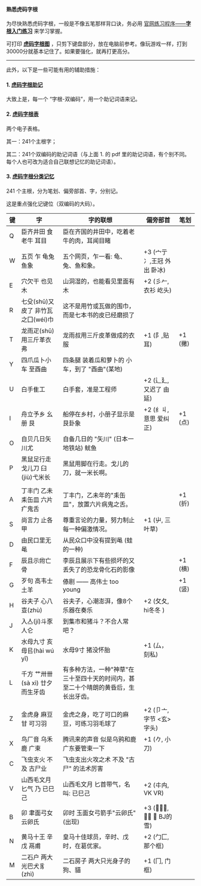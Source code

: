 #### 熟悉虎码字根

为尽快熟悉虎码字根，一般是不像五笔那样背口诀，务必用 [官网练习程序——**字根入门练习**](https://tiger-code.com/practice) 来学习掌握。

可打印 [**虎码字根图**](https://github.com/impishian/input_method/blob/main/%E8%99%8E%E7%A0%81/%E8%99%8E%E7%A0%81%E5%AD%97%E6%A0%B9%E5%9B%BE.jpg) ，只剪下键盘部分，放在电脑前参考。像玩游戏一样，打到30000分就基本记住了。如果要强化，就再打更高分。

----

此外，以下是一些可能有用的辅助措施：

#### 1. [虎码字根助记](https://github.com/impishian/input_method/blob/main/%E8%99%8E%E7%A0%81/%E8%99%8E%E7%A0%81%E5%AD%97%E6%A0%B9%E5%8A%A9%E8%AE%B0.pdf)

大致上是，每一个 “字根-双编码”，用一个助记词语来记。

#### 2. [虎码字根表](https://github.com/impishian/input_method/blob/main/%E8%99%8E%E7%A0%81/%E8%99%8E%E7%A0%81%E5%AD%97%E6%A0%B9%E8%A1%A8.pdf)

两个电子表格。 

其一：241个主根字；

其二：241个双编码的助记词语（与上面 1. 的 pdf 里的助记词语，有个别不同。 每个人也可改为适合自己联想记忆的助记词语）。

#### 3. [虎码字根分类记忆](https://github.com/impishian/input_method/blob/main/%E8%99%8E%E7%A0%81/%E8%99%8E%E7%A0%81%E5%AD%97%E6%A0%B9%E5%88%86%E7%B1%BB%E8%AE%B0%E5%BF%86.pdf)

241 个主根，分为笔划、偏旁部首、字，分别记。

这是重点强化记键位（双编码的大码）。

|  键   | 字 | 字的联想 | 偏旁部首 | 笔划 |
|-------|----------|--------|--------|--------|
| Q | 臣齐井田 食老牛 耳目   |  臣在齐国的井田中，吃着老牛的肉，耳闻目睹  |        |
| W | 五页 乍 龟兔鱼象       |  五个网页，乍一看: 龟、兔、鱼和象。   |+3 (宀亍冫,王冠 外出 卧冰) |
| E | 穴欠干 也见木         |  山洞湿的，也能看见里面有木      | +2 (彡𠂉,衣衫 屹头)|
| R | 七殳(shū)又皮了 非竹瓦之囗(wéi)巾 | 这不是用竹或瓦做的围巾，而是七本书的皮已经磨损了 |
| T | 龙雨疋(shū) 用三斤革衣弗  |  龙雨叔用三斤皮革做成的衣服    | +1 (阝,贴耳)    |    +1 (撇)
| Y | 四爪瓜卜小车 至酉曲 | 四条腿 装着瓜和萝卜的 小车，到了 "酉曲"(某地) |
| U | 白手隹工          | 白手套，准是工程师           |+2 (辶廴,又迟了 由延) |
| I | 舟立予乡 幺册 艮   | 船停在乡村，小册子显示是艮卦象    |+2 (纟丩, 意思 爱纠正)     |   +1 (点)
| O | 自贝几日矢川尤   | 自备几日的 "矢川" (日本一地铁站) 鱿鱼 |
| P | 黑鼠足行走 戈儿刀 臼(jiù)弋米长 | 黑鼠用脚在行走。戈儿的刀，就一米长啊。  |
| |  | |
| A | 丁丰门 乙未耒缶皿 六片疒鬼舌  | 丁丰门，乙未年的"耒缶皿"，放置六片病鬼之舌。  |        |  +1 (折)
| S | 尚言力 止各甲       |  尊重言论的力量，努力制止每一种偏激情况。   | +1 (屮, 三叶草) |
| D | 由民口里无黾 | 从民众口中没有提到黾 (蛙的一种) |
| F | 辰且示㡀亡骨     |  李辰且展示下有些损坏的又丢失了的恐龙骨化石的影像   |        |   +1 (横)
| G | 歹句 高韦士土羊   | 傣剧 —— 高伟士 too young        |        |  +1 (竖)
| H | 谷夫子 心八壴(zhù)   |  谷夫子，心潮澎湃，像8个乐器在奏乐     | +2 (攵夂, hi冬冬 ) |
| J | 入亼(jí)斗豕 人仑 | 到集市和猪斗？不合人常吧？  |
| K | 水母九寸 亥毋㠯(hài wú yǐ)   |  水母9寸 猪没怀胎 | +1 (厶，刻私) |
| L | 千方 艹卅卌(sà xì) 廿夕而生牙齿 | 有多种方法，一种"神草"在三十至四十天的时间内，甚至二十个晴朗的黄昏后，生长出牙齿。  |
| |  |   |
| Z | 金虎身 麻豆甘 可习羽   |  金虎之身，吃了可口的麻豆，可练习羽毛球了    | +2 (卩亠, 字节 <玄>字头) |
| X | 鸟厂音 乌禾鹿 广束    |  腾讯来的声音 似是乌鸦和鹿 广东要管束一下   | +1 (𠂊, 小刀) |
| C | 飞虫支火 不及 古尸业 |  飞虫支出火攻之术 不及 "古尸" 的法术厉害  |
| V | 山西毛文月 匕气 乃 已巳己  |  山西毛文月 匕首带气，名叫: 已巳己  | +2 (㐄禸, VK VR) |
| B | 卯 聿面弓女云卵氏  |   卯时 玉面女弓箭手"云卵氏" (出现) | +3 (𠂎乂𫜹, 背框 毙 BJ的雪) |
| N | 黄马十王 辛戊 鬲甫   |  皇马十佳球员，辛时、戊时，在葛优家。 | +2 (勹匚, 那个框) |
| M | 二石户 两大光巴犬豸(zhì)  |  二石房子 两大只光身子的狗、貓   | +1 (冂, 门框) |
